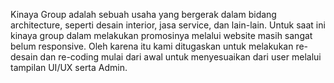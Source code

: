 Kinaya Group adalah sebuah usaha yang bergerak dalam bidang architecture, seperti desain interior, jasa service, dan lain-lain. Untuk saat ini kinaya group dalam melakukan promosinya melalui website masih sangat belum responsive. Oleh karena itu kami ditugaskan untuk melakukan re-desain dan re-coding mulai dari awal untuk menyesuaikan dari user melalui tampilan UI/UX serta Admin.
